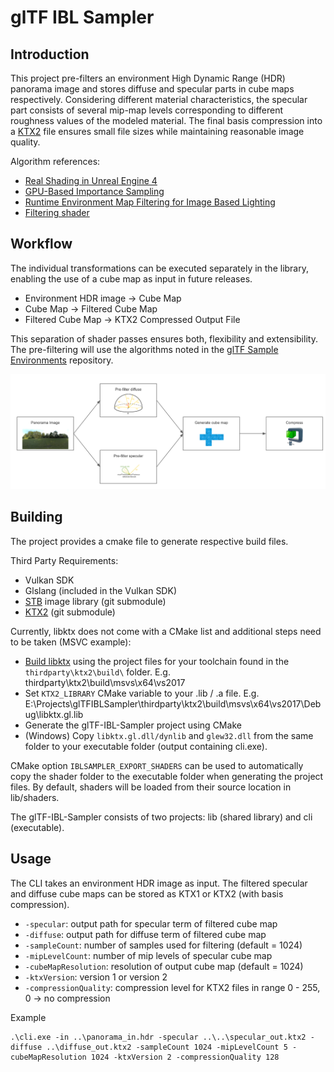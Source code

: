 # glTF IBL Sampler

## Introduction

This project pre-filters an environment High Dynamic Range (HDR) panorama image and stores diffuse and specular parts in cube maps respectively. Considering different material characteristics, the specular part consists of several mip-map levels corresponding to different roughness values of the modeled material. The final basis compression into a [KTX2](https://github.com/KhronosGroup/KTX-Software/tree/ktx2) file ensures small file sizes while maintaining reasonable image quality.

Algorithm references:

* [Real Shading in Unreal Engine 4](https://blog.selfshadow.com/publications/s2013-shading-course/karis/s2013_pbs_epic_notes_v2.pdf)
* [GPU-Based Importance Sampling](https://developer.nvidia.com/gpugems/GPUGems3/gpugems3_ch20.html)
* [Runtime Environment Map Filtering for Image Based Lighting](https://placeholderart.wordpress.com/2015/07/28/implementation-notes-runtime-environment-map-filtering-for-image-based-lighting/)
* [Filtering shader](lib/shaders/filter.frag)

<!--
The official Khronos [glTF Sample Viewer](https://github.com/KhronosGroup/glTF-Sample-Viewer) is used to clarify, how e.g. a physically-based material has to be lit and rendered. In the [glTF 2.0 reference](https://www.khronos.org/files/gltf20-reference-guide.pdf), the default material model is the Metallic-Roughness-Model. 
-->

## Workflow

The individual transformations can be executed separately in the library, enabling the use of a cube map as input in future releases.  

* Environment HDR image &rightarrow; Cube Map  
* Cube Map &rightarrow; Filtered Cube Map  
* Filtered Cube Map &rightarrow; KTX2 Compressed Output File  

This separation of shader passes ensures both, flexibility and extensibility.
The pre-filtering will use the algorithms noted in the [glTF Sample Environments](https://github.com/ux3d/glTF-Sample-Environments) repository.

![Workflow](doc/filterpipeline.png)

## Building

The project provides a cmake file to generate respective build files.

Third Party Requirements:

* Vulkan SDK
* Glslang (included in the Vulkan SDK)
* [STB](https://github.com/nothings/stb) image library (git submodule)
* [KTX2](https://github.com/KhronosGroup/KTX-Software/tree/ktx2) (git submodule)

Currently, libktx does not come with a CMake list and additional steps need to be taken (MSVC example):

* [Build libktx](https://github.com/KhronosGroup/KTX-Software/blob/ktx2/BUILDING.md) using the project files for your toolchain found in the ```thirdparty\ktx2\build\``` folder. E.g. thirdparty\ktx2\build\msvs\x64\vs2017
* Set ```KTX2_LIBRARY``` CMake variable to your .lib / .a file. E.g. E:\Projects\glTFIBLSampler\thirdparty\ktx2\build\msvs\x64\vs2017\Debug\libktx.gl.lib
* Generate the glTF-IBL-Sampler project using CMake
* (Windows) Copy ```libktx.gl.dll/dynlib``` and ```glew32.dll``` from the same folder to your executable folder (output containing cli.exe).

CMake option ```IBLSAMPLER_EXPORT_SHADERS``` can be used to automatically copy the shader folder to the executable folder when generating the project files. By default, shaders will be loaded from their source location in lib/shaders.

The glTF-IBL-Sampler consists of two projects: lib (shared library) and cli (executable). 

## Usage

The CLI takes an environment HDR image as input. The filtered specular and diffuse cube maps can be stored as KTX1 or KTX2 (with basis compression).

* ```-specular```: output path for specular term of filtered cube map
* ```-diffuse```: output path for diffuse term of filtered cube map
* ```-sampleCount```: number of samples used for filtering (default = 1024)
* ```-mipLevelCount```: number of mip levels of specular cube map
* ```-cubeMapResolution```: resolution of output cube map (default = 1024)
* ```-ktxVersion```: version 1 or version 2
* ```-compressionQuality```: compression level for KTX2 files in range 0 - 255, 0 -> no compression

Example

```
.\cli.exe -in ..\panorama_in.hdr -specular ..\..\specular_out.ktx2 -diffuse ..\diffuse_out.ktx2 -sampleCount 1024 -mipLevelCount 5 -cubeMapResolution 1024 -ktxVersion 2 -compressionQuality 128
```
